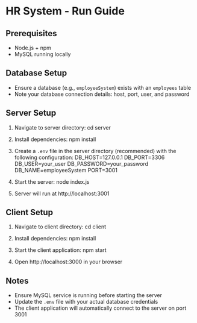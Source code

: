 # HR System - Run Guide

## Prerequisites
- Node.js + npm
- MySQL running locally

## Database Setup
- Ensure a database (e.g., `employeeSystem`) exists with an `employees` table
- Note your database connection details: host, port, user, and password

## Server Setup
1. Navigate to server directory:
   cd server

2. Install dependencies:
   npm install

3. Create a `.env` file in the server directory (recommended) with the following configuration:
   DB_HOST=127.0.0.1
   DB_PORT=3306
   DB_USER=your_user
   DB_PASSWORD=your_password
   DB_NAME=employeeSystem
   PORT=3001

4. Start the server:
   node index.js

5. Server will run at http://localhost:3001

## Client Setup
1. Navigate to client directory:
   cd client

2. Install dependencies:
   npm install

3. Start the client application:
   npm start

4. Open http://localhost:3000 in your browser

## Notes
- Ensure MySQL service is running before starting the server
- Update the `.env` file with your actual database credentials
- The client application will automatically connect to the server on port 3001
